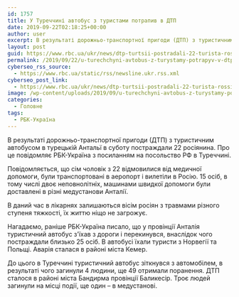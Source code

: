 ```yaml
---
id: 1757
title: У Туреччині автобус з туристами потрапив в ДТП
date: 2019-09-22T02:18:25+00:00
author: user
excerpt: В результаті дорожньо-транспортної пригоди (ДТП) з туристичним автобусом в турецькій Антальї в суботу постраждали 22 росіянина. Про це повідомляє РБК-Україна з...
layout: post
guid: https://www.rbc.ua/ukr/news/dtp-turtsii-postradali-22-turista-rossii-1569091035.html
permalink: /2019/09/22/u-turechchyni-avtobus-z-turystamy-potrapyv-v-dtp/
cyberseo_rss_source:
  - https://www.rbc.ua/static/rss/newsline.ukr.rss.xml
cyberseo_post_link:
  - https://www.rbc.ua/ukr/news/dtp-turtsii-postradali-22-turista-rossii-1569091035.html
image: /wp-content/uploads/2019/09/u-turechchyni-avtobus-z-turystamy-potrapyv-v-dtp.jpg
categories:
  - Головне
tags:
  - РБК-Україна
---
```

В результаті дорожньо-транспортної пригоди (ДТП) з туристичним автобусом в турецькій Антальї в суботу постраждали 22 росіянина. Про це повідомляє РБК-Україна з посиланням на посольство РФ в Туреччині.

Повідомляється, що сім чоловік з 22 відмовилися від медичної допомоги, були транспортовані в аеропорт і вилетіли в Росію. 15 осіб, в тому числі двоє неповнолітніх, машинами швидкої допомоги були доставлені в різні медустанови Анталії.

В даний час в лікарнях залишаються вісім росіян з травмами різного ступеня тяжкості, їх життю ніщо не загрожує.

Нагадаємо, раніше РБК-Україна писало, що у провінції Анталія туристичний автобус з'їхав з дороги і перекинувся, внаслідок чого постраждали близько 25 осіб. В автобусі їхали туристи з Норвегії та Польщі. Аварія сталася в районі міста Кемер.

До цього в Туреччині туристичний автобус зіткнувся з автомобілем, в результаті чого загинули 4 людини, ще 49 отримали поранення. ДТП сталося в районі міста Бандирма провінції Баликесір. Троє людей загинули на місці події, ще один &#8211; в медустанові.